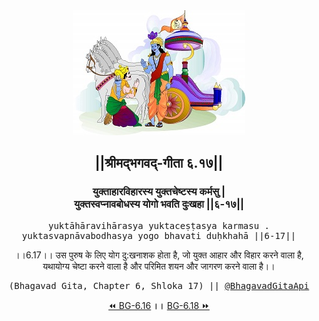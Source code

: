 <center><img src="../../asset/BG.png" alt="#API #bhagavadgitaapi #slok #nodejs #js #api #gitaapi #krishna #hinduism #vedic #ISKCON #shreemadbhagavadgita #technology"/>
<h2>||श्रीमद्‍भगवद्‍-गीता ६.१७||</h2>
<h3>युक्ताहारविहारस्य युक्तचेष्टस्य कर्मसु |<br/>युक्तस्वप्नावबोधस्य योगो भवति दुःखहा ||६-१७||</h3>
<pre>yuktāhāravihārasya yuktaceṣṭasya karmasu .<br/>yuktasvapnāvabodhasya yogo bhavati duḥkhahā ||6-17||</pre>
<p>।।6.17।। उस पुरुष के लिए योग दु:खनाशक होता है, जो युक्त आहार और विहार करने वाला है, यथायोग्य चेष्टा करने वाला है और परिमित शयन और जागरण करने वाला है।।</p>
<pre>(Bhagavad Gita, Chapter 6, Shloka 17) || <a href="https://twitter.com/bhagavadgitaapi">@BhagavadGitaApi</a></pre><a href="../../6/16">⏪  BG-6.16</a><b>        ।।        </b><a href="../../6/18">BG-6.18  ⏩</a></center>